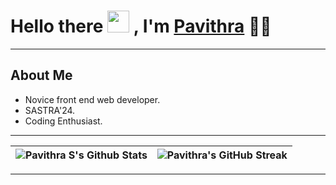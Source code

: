 # Hello there <img src="https://media.giphy.com/media/hvRJCLFzcasrR4ia7z/giphy.gif" width="35"> , I'm [Pavithra](https://pavithra-064.github.io/) 👩‍💻

---

## About Me

- Novice front end web developer.
- SASTRA'24.
- Coding Enthusiast.

---

| ![Pavithra S's Github Stats](https://github-readme-stats.vercel.app/api?username=pavithra-064&show_icons=true_color=fff&theme=algolia) | ![Pavithra's GitHub Streak](https://github-readme-streak-stats.herokuapp.com/?user=pavithra-064&theme=algolia) |
| -------------------------------------------------------------------------------------------------------------------------------------- | -------------------------------------------------------------------------------------------------------------- |

---

